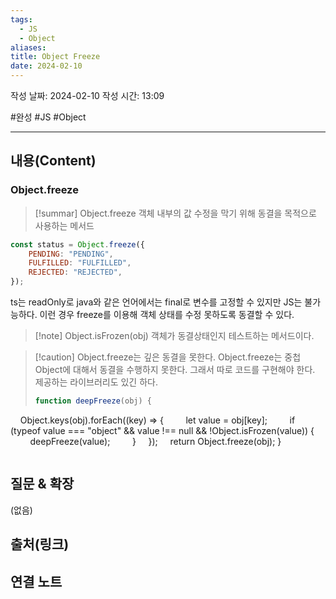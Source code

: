 ```yaml
---
tags:
  - JS
  - Object
aliases: 
title: Object Freeze
date: 2024-02-10
---
```

작성 날짜: 2024-02-10
작성 시간: 13:09

#완성 #JS #Object 

----
## 내용(Content)
### Object.freeze
>[!summar] Object.freeze
>객체 내부의 값 수정을 막기 위해 동결을 목적으로 사용하는 메서드


```js
const status = Object.freeze({
    PENDING: "PENDING",
    FULFILLED: "FULFILLED",
    REJECTED: "REJECTED",
});
```

ts는 readOnly로 java와 같은 언어에서는 final로 변수를 고정할 수 있지만 JS는 불가능하다. 이런 경우 freeze를 이용해 객체 상태를 수정 못하도록 동결할 수 있다.

>[!note] Object.isFrozen(obj)
>객체가 동결상태인지 테스트하는 메서드이다.

>[!caution] Object.freeze는 깊은 동결을 못한다.
>Object.freeze는 중첩 Object에 대해서 동결을 수행하지 못한다. 그래서 따로 코드를 구현해야 한다. 제공하는 라이브러리도 있긴 하다.
>```js
>function deepFreeze(obj) {
    Object.keys(obj).forEach((key) => {
        let value = obj[key];
        if (typeof value === "object" && value !== null && !Object.isFrozen(value)) {
            deepFreeze(value);
        }
    });
    return Object.freeze(obj);
}
>```
## 질문 & 확장

(없음)

## 출처(링크)


## 연결 노트










